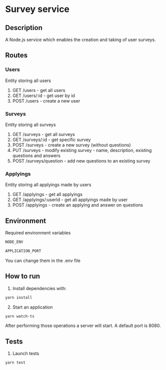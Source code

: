 # Survey service

## Description

A Node.js service which enables the creation and taking of user surveys.

## Routes

### Users
Entity storing all users

1. GET /users - get all users
2. GET /users/:id - get user by id
3. POST /users - create a new user

### Surveys
Entity storing all surveys

1. GET /surveys - get all surveys
2. GET /surveys/:id - get specific survey
3. POST /surveys - create a new survey (without questions)
4. PUT /surveys - modify existing survey - name, description, existing questions and answers
5. POST /surveys/question - add new questions to an existing survey

### Applyings
Entity storing all applyings made by users

1. GET /applyings - get all applyings
2. GET /applyings/:userId - get all applyings made by user
3. POST /applyings - create an applying and answer on questions

## Environment
Required environment variables
```bash
NODE_ENV

APPLICATION_PORT
```

You can change them in the .env file

## How to run

1. Install dependencies with:

```bash
yarn install
```

2. Start an application

```bash
yarn watch-ts
```

After performing those operations a server will start. A default port is 8080.

## Tests
1. Launch tests

```bash
yarn test
```